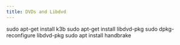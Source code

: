 ```yaml
---
title: DVDs and Libdvd
---
```


sudo apt-get install k3b 
sudo apt-get install libdvd-pkg
sudo dpkg-reconfigure libdvd-pkg
sudo apt install handbrake
